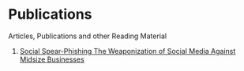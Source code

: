 # Publications
Articles, Publications and other Reading Material

1. [Social Spear-Phishing The Weaponization of Social Media Against Midsize Businesses]("https://github.com/chatala1/publications/blob/main/Social%20Spear-Phishing%20The%20Weaponization%20of%20Social%20Media%20Against%20Midsize%20Businesses.pdf")
